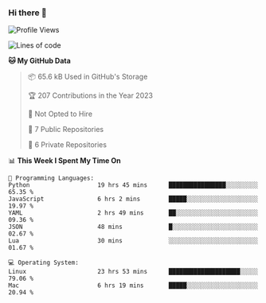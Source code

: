 ### Hi there 👋

<!--
**huayuan4396/huayuan4396** is a ✨ _special_ ✨ repository because its `README.md` (this file) appears on your GitHub profile.

Here are some ideas to get you started:

- 🔭 I’m currently working on ...
- 🌱 I’m currently learning ...
- 👯 I’m looking to collaborate on ...
- 🤔 I’m looking for help with ...
- 💬 Ask me about ...
- 📫 How to reach me: ...
- 😄 Pronouns: ...
- ⚡ Fun fact: ...
-->

<!--START_SECTION:waka-->
![Profile Views](http://img.shields.io/badge/Profile%20Views-0-blue)

![Lines of code](https://img.shields.io/badge/From%20Hello%20World%20I%27ve%20Written-184.2%20thousand%20lines%20of%20code-blue)

**🐱 My GitHub Data** 

> 📦 65.6 kB Used in GitHub's Storage 
 > 
> 🏆 207 Contributions in the Year 2023
 > 
> 🚫 Not Opted to Hire
 > 
> 📜 7 Public Repositories 
 > 
> 🔑 6 Private Repositories 
 > 
📊 **This Week I Spent My Time On** 

```text
💬 Programming Languages: 
Python                   19 hrs 45 mins      ████████████████░░░░░░░░░   65.35 % 
JavaScript               6 hrs 2 mins        █████░░░░░░░░░░░░░░░░░░░░   19.97 % 
YAML                     2 hrs 49 mins       ██░░░░░░░░░░░░░░░░░░░░░░░   09.36 % 
JSON                     48 mins             █░░░░░░░░░░░░░░░░░░░░░░░░   02.67 % 
Lua                      30 mins             ░░░░░░░░░░░░░░░░░░░░░░░░░   01.67 % 

💻 Operating System: 
Linux                    23 hrs 53 mins      ████████████████████░░░░░   79.06 % 
Mac                      6 hrs 19 mins       █████░░░░░░░░░░░░░░░░░░░░   20.94 % 
```


<!--END_SECTION:waka-->
